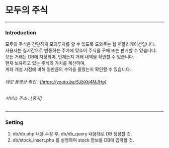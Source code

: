# 모두의 주식
----
### Introduction
모두의 주식은 간단하게 모의투자를 할 수 있도록 도와주는 웹 어플리케이션입니다.<br>
사용자는 실시간으로 변동하는 주가에 맞추어 주식을 구매 또는 판매할 수 있습니다.<br>
모든 거래는 DB에 저장되며, 언제든지 거래 내역을 확인할 수 있습니다.<br>
현재 보유하고 있는 주식의 가치를 계산하여,<br>
계좌 개설 시점에 비해 얼만큼의 수익을 올렸는지 확인할 수 있습니다.<br>

###### 데모 동영상 확인 : [https://youtu.be/5JbXtj4MJHg]
###### 서비스 주소 : \[중지]
----
### Setting
1. db/db.php 내용 수정 후, db/db\_query 내용대로 DB 생성할 것.
2. db/stock\_insert.php 를 실행하여 stock 정보를 DB에 입력할 것.
